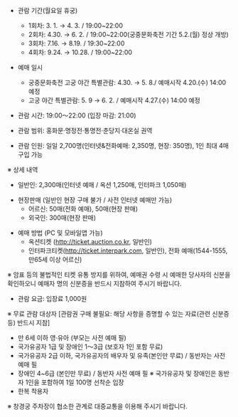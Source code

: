 - 관람 기간(월요일 휴궁)
  - 1회차: 3. 1. → 4. 3. / 19:00~22:00
  - 2회차: 4.30. → 6. 2. / 19:00~22:00(궁중문화축전 기간 5.2.(월) 정상 개방)
  - 3회차: 7.16. → 8.19. / 19:30~22:00
  - 4회차: 9.24. → 10.28. / 19:00~22:00

- 예매 일시
  - 궁중문화축전 고궁 야간 특별관람: 4.30. → 5. 8./ 예매시작 4.20.(수) 14:00 예정
  - 고궁 야간 특별관람: 5. 9 → 6. 2. / 예매시작 4.27.(수) 14:00 예정

- 관람 시간: 19:00～22:00 (입장 마감: 21:00)

- 관람 범위: 홍화문·명정전·통명전·춘당지·대온실 권역

- 관람 인원: 일일 2,700명(인터넷&전화예매: 2,350명, 현장: 350명), 1인 최대 4매 구입 가능

※ 상세 내역
  - 일반인: 2,300매(인터넷 예매 / 옥션 1,250매, 인터파크 1,050매)

* 현장판매 (일반인 현장 구매 불가 / 사전 인터넷 예매만 가능)
  - 어르신: 50매(전화 예매), 50매(현장 판매)
  - 외국인: 300매(현장 판매)

- 예매 방법 (PC 및 모바일앱 가능)
  - 옥션티켓 (http://ticket.auction.co.kr, 일반인)
  - 인터파크티켓(http://ticket.interpark.com, 일반인), 전화 예매(1544-1555, 만65세 이상 어르신)

※ 암표 등의 불법적인 티켓 유통 방지를 위하여, 예매권 수령 시 예매한 당사자의 신분을 확인하오니 예매자 명의 신분증을 반드시 지참하여 주시기 바랍니다.

- 관람 요금: 입장료 1,000원

※ 무료 관람 대상자 [관람권 구매 불필요: 해당 사항을 증명할 수 있는 자료(관련 신분증 등) 반드시 지참]
  - 만 6세 이하 영·유아 (부모는 사전 예매 필)
  - 국가유공자 1급 및 장애인 1～3급 (보호자 1인 포함 무료)
  - 국가유공자 2급 이하, 국가유공자의 배우자 및 유족(본인만 무료) / 동반자는 사전 예매 필
  - 장애인 4~6급 (본인만 무료) / 동반자 사전 예매 필
※ 국가유공자 및 장애인은 동반자 1인을 포함하여 1일 100명 선착순 입장
  - 한복 착용자

※ 창경궁 주차장이 협소한 관계로 대중교통을 이용해 주시기 바랍니다.